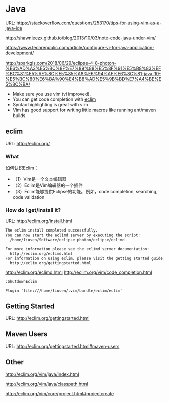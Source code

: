# Java

URL: https://stackoverflow.com/questions/253170/tips-for-using-vim-as-a-java-ide

http://shawnleezx.github.io/blog/2013/10/03/note-code-java-under-vim/

https://www.techrepublic.com/article/configure-vi-for-java-application-development/

http://sparkgis.com/2018/06/29/eclipse-4-8-photon-%E6%AD%A3%E5%BC%8F%E7%89%88%E5%8F%91%E5%B8%83%EF%BC%81%E5%AE%8C%E5%85%A8%E6%94%AF%E6%8C%81-java-10-%E5%BC%80%E6%BA%90%E4%B8%AD%E5%9B%BD%E7%A4%BE%E5%8C%BA/


- Make sure you use vim (vi improved). 
- You can get code completion with [eclim](http://eclim.org/)
- Syntax highlighting is great with vim
- Vim has good support for writing little macros like running ant/maven builds

## eclim

URL: http://eclim.org/

### What

如何认识Eclim：

- （1）Vim是一个文本编辑器
- （2）Eclim是Vim编辑器的一个插件
- （3）Eclim能够提供Eclipse的功能。例如，code completion, searching, code validation

### How do I get/install it?

URL: http://eclim.org/install.html


```txt
The eclim install completed successfully.
You can now start the eclimd server by executing the script:
  /home/liusen/Software/eclipse_photon/eclipse/eclimd

For more information please see the eclimd server documentation:
  http://eclim.org/eclimd.html
For information on using eclim, please visit the getting started guide:
  http://eclim.org/gettingstarted.html

```

http://eclim.org/eclimd.html
http://eclim.org/vim/code_completion.html

```vim
:ShutdownEclim
```

```vim
Plugin 'file:///home/liusen/.vim/bundle/eclim/eclim'
```

## Getting Started

URL: http://eclim.org/gettingstarted.html


## Maven Users

URL: http://eclim.org/gettingstarted.html#maven-users


## Other

http://eclim.org/vim/java/index.html

http://eclim.org/vim/java/classpath.html

http://eclim.org/vim/core/project.html#projectcreate


